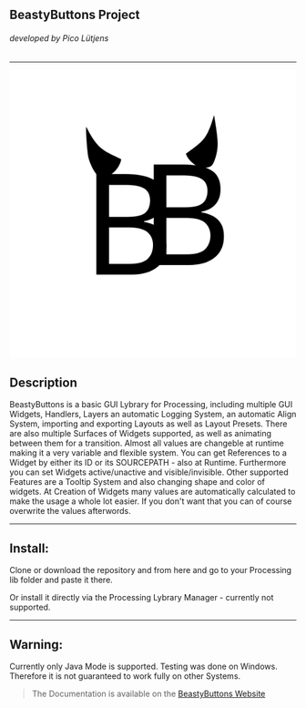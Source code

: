 ## BeastyButtons Project
###### developed by Pico Lütjens

---

![Logo](Beastybuttons%20Logo.svg)

## Description

BeastyButtons is a basic GUI Lybrary for Processing, including multiple GUI Widgets, Handlers, Layers an automatic Logging System, an automatic Align System, importing and exporting Layouts as well as Layout Presets.
There are also multiple Surfaces of Widgets supported, as well as animating between them for a transition.
Almost all values are changeble at runtime making it a very variable and flexible system.
You can get References to a Widget by either its ID or its SOURCEPATH - also at Runtime.
Furthermore you can set Widgets active/unactive and visible/invisible. Other supported Features are a Tooltip System and also changing shape and color of widgets. At Creation of Widgets many values are automatically calculated to make the usage a whole lot easier. If you don't want that you can of course overwrite the values afterwords.

---
## Install:
Clone or download the repository and from here and go to your Processing lib folder and paste it there. 

Or install it directly via the Processing Lybrary Manager - currently not supported.

---

## Warning: 
Currently only Java Mode is supported. Testing was done on Windows. Therefore it is not guaranteed to work fully on other Systems. 

>The Documentation is available on the [BeastyButtons Website](https://plhoster.github.io/BeastyButtons/)
